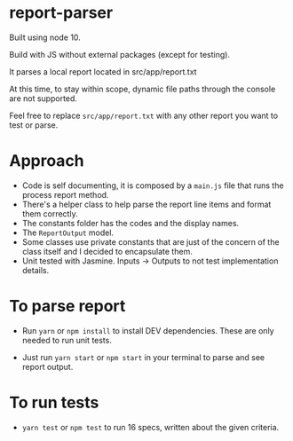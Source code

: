 # report-parser

Built using node 10.

Build with JS without external packages (except for testing).

It parses a local report located in src/app/report.txt

At this time, to stay within scope, dynamic file paths through the console are not supported.

Feel free to replace `src/app/report.txt` with any other report you want to test or parse.

# Approach

- Code is self documenting, it is composed by a `main.js` file that runs the process report method.
- There's a helper class to help parse the report line items and format them correctly.
- The constants folder has the codes and the display names.
- The `ReportOutput` model.
- Some classes use private constants that are just of the concern of the class itself and I decided to encapsulate them.
- Unit tested with Jasmine. Inputs -> Outputs to not test implementation details.

# To parse report

- Run `yarn` or `npm install` to install DEV dependencies. These are only needed to run unit tests.

- Just run `yarn start` or `npm start` in your terminal to parse and see report output.

# To run tests

- `yarn test` or `npm test` to run 16 specs, written about the given criteria.
